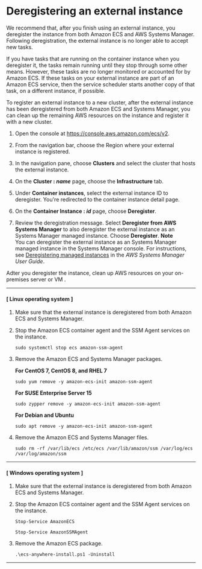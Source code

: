 # Deregistering an external instance<a name="ecs-anywhere-deregistration"></a>

We recommend that, after you finish using an external instance, you deregister the instance from both Amazon ECS and AWS Systems Manager\. Following deregistration, the external instance is no longer able to accept new tasks\.

If you have tasks that are running on the container instance when you deregister it, the tasks remain running until they stop through some other means\. However, these tasks are no longer monitored or accounted for by Amazon ECS\. If these tasks on your external instance are part of an Amazon ECS service, then the service scheduler starts another copy of that task, on a different instance, if possible\.

To register an external instance to a new cluster, after the external instance has been deregistered from both Amazon ECS and Systems Manager, you can clean up the remaining AWS resources on the instance and register it with a new cluster\.

1. Open the console at [https://console\.aws\.amazon\.com/ecs/v2](https://console.aws.amazon.com/ecs/v2)\.

1. From the navigation bar, choose the Region where your external instance is registered\.

1. In the navigation pane, choose **Clusters** and select the cluster that hosts the external instance\.

1. On the **Cluster : *name*** page, choose the **Infrastructure** tab\.

1. Under **Container instances**, select the external instance ID to deregister\. You're redirected to the container instance detail page\.

1. On the **Container Instance : *id*** page, choose **Deregister**\.

1. Review the deregistration message\. Select **Deregister from AWS Systems Manager** to also deregister the external instance as an Systems Manager managed instance\. Choose **Deregister**\.
**Note**  
You can deregister the external instance as an Systems Manager managed instance in the Systems Manager console\. For instructions, see [Deregistering managed instances](https://docs.aws.amazon.com/systems-manager/latest/userguide/systems-manager-managed-instances-advanced-deregister.html) in the *AWS Systems Manager User Guide*\.

Adter you deregister the instance, clean up AWS resources on your on\-premises server or VM \.

------
#### [ Linux operating system ]

1. Make sure that the external instance is deregistered from both Amazon ECS and Systems Manager\.

1. Stop the Amazon ECS container agent and the SSM Agent services on the instance\.

   ```
   sudo systemctl stop ecs amazon-ssm-agent
   ```

1. Remove the Amazon ECS and Systems Manager packages\.

   **For CentOS 7, CentOS 8, and RHEL 7**

   ```
   sudo yum remove -y amazon-ecs-init amazon-ssm-agent
   ```

   **For SUSE Enterprise Server 15**

   ```
   sudo zypper remove -y amazon-ecs-init amazon-ssm-agent
   ```

   **For Debian and Ubuntu**

   ```
   sudo apt remove -y amazon-ecs-init amazon-ssm-agent
   ```

1. Remove the Amazon ECS and Systems Manager files\.

   ```
   sudo rm -rf /var/lib/ecs /etc/ecs /var/lib/amazon/ssm /var/log/ecs /var/log/amazon/ssm
   ```

------
#### [ Windows operating system ]

1. Make sure that the external instance is deregistered from both Amazon ECS and Systems Manager\.

1. Stop the Amazon ECS container agent and the SSM Agent services on the instance\.

   ```
   Stop-Service AmazonECS
   ```

   ```
   Stop-Service AmazonSSMAgent
   ```

1. Remove the Amazon ECS package\.

   ```
   .\ecs-anywhere-install.ps1 -Uninstall
   ```

------